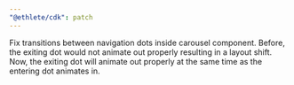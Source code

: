 ```yaml
---
"@ethlete/cdk": patch
---
```


Fix transitions between navigation dots inside carousel component. Before, the exiting dot would not animate out properly resulting in a layout shift. Now, the exiting dot will animate out properly at the same time as the entering dot animates in.
